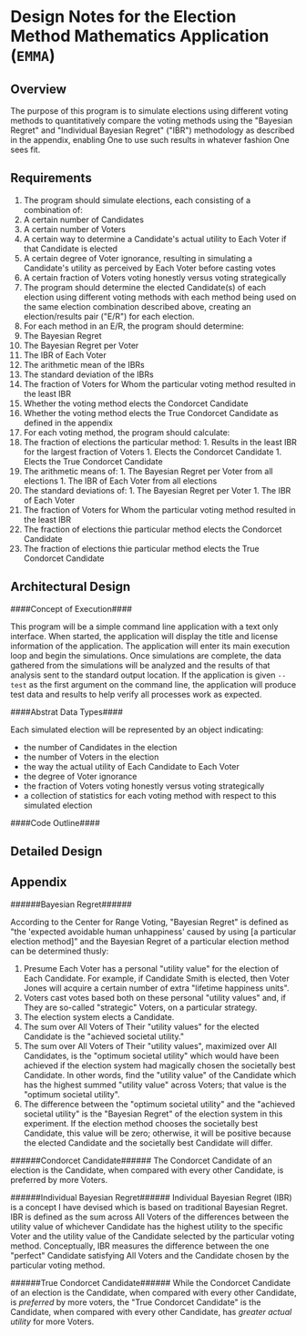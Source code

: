 Design Notes for the Election Method Mathematics Application (`EMMA`)
============

Overview
------------
The purpose of this program is to simulate elections using different voting methods to quantitatively compare the voting methods using the "Bayesian Regret" and "Individual Bayesian Regret" ("IBR") methodology as described in the appendix, enabling One to use such results in whatever fashion One sees fit.

Requirements
------------
1. The program should simulate elections, each consisting of a combination of:
  1. A certain number of Candidates
  1. A certain number of Voters
  1. A certain way to determine a Candidate's actual utility to Each Voter if that Candidate is elected
  1. A certain degree of Voter ignorance, resulting in simulating a Candidate's utility as perceived by Each Voter before casting votes
  1. A certain fraction of Voters voting honestly versus voting strategically
1. The program should determine the elected Candidate(s) of each election using different voting methods with each method being used on the same election combination described above, creating an election/results pair ("E/R") for each election.
1. For each method in an E/R, the program should determine:
  1. The Bayesian Regret
  1. The Bayesian Regret per Voter
  1. The IBR of Each Voter
  1. The arithmetic mean of the IBRs
  1. The standard deviation of the IBRs
  1. The fraction of Voters for Whom the particular voting method resulted in the least IBR
  1. Whether the voting method elects the Condorcet Candidate
  1. Whether the voting method elects the True Condorcet Candidate as defined in the appendix
1. For each voting method, the program should calculate:
  1. The fraction of elections the particular method:
    1. Results in the least IBR for the largest fraction of Voters
    1. Elects the Condorcet Candidate
    1. Elects the True Condorcet Candidate
  1. The arithmetic means of:
    1. The Bayesian Regret per Voter from all elections
    1. The IBR of Each Voter from all elections
  1. The standard deviations of:
    1. The Bayesian Regret per Voter
    1. The IBR of Each Voter
  1. The fraction of Voters for Whom the particular voting method resulted in the least IBR
  1. The fraction of elections thie particular method elects the Condorcet Candidate
  1. The fraction of elections thie particular method elects the True Condorcet Candidate

Architectural Design
-------------------
####Concept of Execution####

This program will be a simple command line application with a text only interface. When started, the application will display the title and license information of the application. The application will enter its main execution loop and begin the simulations. Once simulations are complete, the data gathered from the simulations will be analyzed and the results of that analysis sent to the standard output location. If the application is given `--test` as the first argument on the command line, the application will produce test data and results to help verify all processes work as expected.

####Abstrat Data Types####

Each simulated election will be represented by an object indicating:
* the number of Candidates in the election
* the number of Voters in the election
* the way the actual utility of Each Candidate to Each Voter
* the degree of Voter ignorance
* the fraction of Voters voting honestly versus voting strategically
* a collection of statistics for each voting method with respect to this simulated election

####Code Outline####

Detailed Design
----------------

Appendix
----------
######Bayesian Regret######

According to the Center for Range Voting, "Bayesian Regret" is defined as "the 'expected avoidable human unhappiness' caused by using [a particular election method]" and the Bayesian Regret of a particular election method can be determined thusly:

1. Presume Each Voter has a personal "utility value" for the election of Each Candidate. For example, if Candidate Smith is elected, then Voter Jones will acquire a certain number of extra "lifetime happiness units".
1. Voters cast votes based both on these personal "utility values" and, if They are so-called "strategic" Voters, on a particular strategy.
1. The election system elects a Candidate.
1. The sum over All Voters of Their "utility values" for the elected Candidate is the "achieved societal utility."
1. The sum over All Voters of Their "utility values", maximized over All Candidates, is the "optimum societal utility" which would have been achieved if the election system had magically chosen the societally best Candidate. In other words, find the "utility value" of the Candidate which has the highest summed "utility value" across Voters; that value is the "optimum societal utility".
1. The difference between the "optimum societal utility" and the "achieved societal utility" is the "Bayesian Regret" of the election system in this experiment. If the election method chooses the societally best Candidate, this value will be zero; otherwise, it will be positive because the elected Candidate and the societally best Candidate will differ.

######Condorcet Candidate######
The Condorcet Candidate of an election is the Candidate, when compared with every other Candidate, is preferred by more Voters.

######Individual Bayesian Regret######
Individual Bayesian Regret (IBR) is a concept I have devised which is based on traditional Bayesian Regret. IBR is defined as the sum across All Voters of the differences between the utility value of whichever Candidate has the highest utility to the specific Voter and the utility value of the Candidate selected by the particular voting method. Conceptually, IBR measures the difference between the one "perfect" Candidate satisfying All Voters and the Candidate chosen by the particular voting method.

######True Condorcet Candidate######
While the Condorcet Candidate of an election is the Candidate, when compared with every other Candidate, is *preferred* by more voters, the "True Condorcet Candidate" is the Candidate, when compared with every other Candidate, has *greater actual utility* for more Voters.
